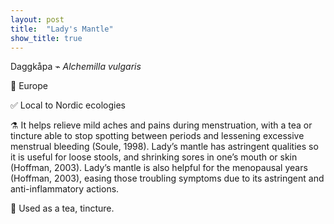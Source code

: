 ```yaml
---
layout: post
title:  "Lady's Mantle"
show_title: true
---
```


Daggkåpa ⌁ *Alchemilla vulgaris*

📍 Europe

✅ Local to Nordic ecologies

⚗️ It helps relieve mild aches and pains during menstruation, with a tea or tincture able to stop spotting between periods and lessening excessive menstrual bleeding (Soule, 1998). Lady’s mantle has astringent qualities so it is useful for loose stools, and shrinking sores in one’s mouth or skin (Hoffman, 2003). Lady’s mantle is also helpful for the menopausal years (Hoffman, 2003), easing those troubling symptoms due to its astringent and anti-inflammatory actions.

🍵 Used as a tea, tincture.